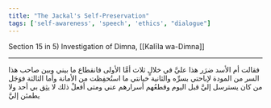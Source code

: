 ```yaml
---
title: "The Jackal's Self-Preservation"
tags: ['self-awareness', 'speech', 'ethics', "dialogue"]
---
```


 Section 15 in 5) Investigation of Dimna, [[Kalīla wa-Dimna]]

---
فقالت أم الأسد ضرَر هذا عليَّ في خلالٍ ثلاث أمَّا الأولى فانقطاع ما بيني وبين صاحب هذا السر من المودة لإباحتي بسرِّه والثانية خيانتي ما استُحفِظت من الأمانة وأما الثالثة فوَجَل من كان يسترسل إليَّ قبل اليوم وقطعُهم أسرارهم عني ومتى أفعلْ ذلك لا يثِق بي أحد ولا يطمئن إليَّ
